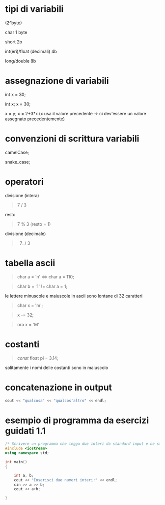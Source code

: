 # tipi di variabili
(2^byte)

char 1 byte 

short 2b

int(eri)/float (decimali) 4b

long/double 8b

# assegnazione di variabili
int x = 30;

int x;
x = 30;

x = y; x = 2+3*x (x usa il valore precedente -> ci dev'essere un valore assegnato precedentemente)

# convenzioni di scrittura variabili
camelCase;

snake_case;

# operatori
divisione (intera)
> 7 / 3

resto
> 7 % 3 (resto = 1)

divisione (decimale)
> 7. / 3

# tabella ascii
> char a = 'n' <=> char a = 110; 

> char b = '1' != char a = 1;

le lettere minuscole e maiuscole in ascii sono lontane di 32 caratteri
> char x = 'm';

> x -= 32;

> ora x = 'M'

# costanti
> *const* float pi = 3.14;

solitamente i nomi delle costanti sono in maiuscolo

# concatenazione in output
```cpp
cout << "qualcosa" << "qualcos'altro" << endl;
```

# esempio di programma da esercizi guidati 1.1
```cpp
/* Scrivere un programma che legga due interi da standard input e ne stampi la somma. */
#include <iostream>
using namespace std;

int main()
{

	int a, b;
	cout << "Inserisci due numeri interi:" << endl;
	cin >> a >> b;
	cout << a+b;

}

```
